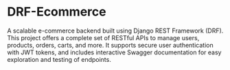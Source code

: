 # DRF-Ecommerce
A scalable e-commerce backend built using Django REST Framework (DRF). This project offers a complete set of RESTful APIs to manage users, products, orders, carts, and more. It supports secure user authentication with JWT tokens, and includes interactive Swagger documentation for easy exploration and testing of endpoints.
